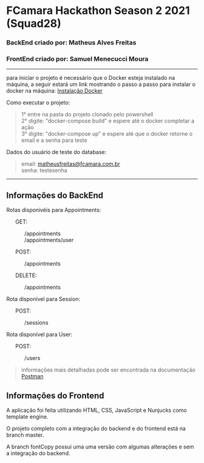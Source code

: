 # FCamara Hackathon Season 2 2021 (Squad28)

### BackEnd criado por: Matheus Alves Freitas

### FrontEnd criado por: Samuel Menecucci Moura

------
para iniciar o projeto é necessário que o Docker esteja instalado na máquina, a seguir estará um link mostrando o passo a passo para instalar o docker na máquina: [Instalação Docker](https://docs.docker.com/desktop/windows/install/)

Como executar o projeto:

  >1° entre na pasta do projeto clonado pelo powershell <br/>
  >2° digite: "docker-compose build" e espere até o docker completar a ação <br/>
  >3° digite: "docker-compose up" e espere até que o docker retorne o email e a senha para teste

Dados do usuário de teste do database:

  >email: matheusfreitas@fcamara.com.br <br/>
  >senha: testesenha

-----
## Informações do BackEnd

Rotas disponivéis para Appointments:
<ul>
  GET: <br/>
  <ul>
     /appointments <br/> 
     /appointments/user <br/>
  </ul>
</ul>
<ul>
  POST: <br/>
  <ul>
    /appointments
  </ul>
</ul>
<ul>
  DELETE: <br/>
  <ul>
    /appointments
  </ul>
</ul>

Rota disponível para Session:
<ul>
  POST: <br/>
  <ul>
    /sessions
  </ul>
</ul>

Rota disponível para User:
<ul>
  POST:<br/>
  <ul>
    /users
  </ul>
</ul>

> informações mais detalhadas pode ser encontrada na documentação [Postman](https://documenter.getpostman.com/view/17479822/U16opj7N)

## Informações do Frontend

A aplicação foi feita utilizando HTML, CSS, JavaScript e Nunjucks como template engine. 

O projeto completo com a integração do backend e do frontend está na branch master. 

A branch fontCopy possui uma uma versão com algumas alterações e sem a integração do backend.
